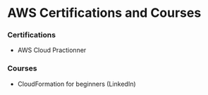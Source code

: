 # AWS Certifications and Courses


### Certifications

- AWS Cloud Practionner 


### Courses

- CloudFormation for beginners (LinkedIn)
